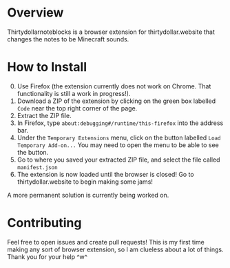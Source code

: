 # Overview

Thirtydollarnoteblocks is a browser extension for thirtydollar.website
that changes the notes to be Minecraft sounds.


# How to Install

0. Use Firefox (the extension currently does not work on Chrome. That functionality is still a work in progress!).
1. Download a ZIP of the extension by clicking on the green box labelled `Code` near the top right corner of the page.
2. Extract the ZIP file.
3. In Firefox, type `about:debugging#/runtime/this-firefox` into the address bar.
4. Under the `Temporary Extensions` menu, click on the button labelled `Load Temporary Add-on...` You may need to open the menu to be able to see the button.
5. Go to where you saved your extracted ZIP file, and select the file called `manifest.json`
6. The extension is now loaded until the browser is closed! Go to thirtydollar.website to begin making some jams!

A more permanent solution is currently being worked on.


# Contributing

Feel free to open issues and create pull requests! This is my first time making any sort of
browser extension, so I am clueless about a lot of things. Thank you for your help ^w^
